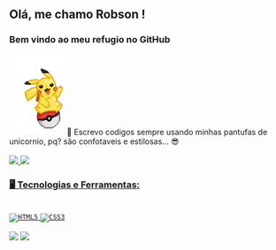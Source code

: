 ## Olá, me chamo Robson ! 
### Bem vindo ao meu refugio no GitHub
<img width="100px" src="https://github.com/Atr3yus/Atr3yus/blob/main/WiCJ.gif" alt="pikachu" style="vertical-align:;">

<body margim="100%>

- 🌱 Estou no momento aprendendo HTML e CSS.
- :unicorn: Escrevo codigos sempre usando minhas pantufas de unicornio, pq? são confotaveis e estilosas... :sunglasses:
<br>
<br>

 <a href="https://github.com/Atr3yus">
 <img height="180em" src="https://github-readme-stats.vercel.app/api/top-langs/?username=Atr3yus&layout=compact&langs_count=7&theme=dracula"/>
 <img height="180em" src="https://github-readme-stats.vercel.app/api?username=Atr3yus&show_icons=true&theme=dracula&include_all_commits=true&count_private=true"/>


### 🖥️ Tecnologias e Ferramentas: 
<br>
<!--![Snake animation](https://https://github.com/Atr3yus/blob/output/github-contribution-grid-snake.svg)-->
<code><img width="40px" src="https://cdn.jsdelivr.net/gh/devicons/devicon/icons/html5/html5-original-wordmark.svg" title = "HTML5"/></code>
<code><img width="40px" src="https://cdn.jsdelivr.net/gh/devicons/devicon/icons/css3/css3-original-wordmark.svg" title = "CSS3"/></code>
<br><br>
<a href="https://instagram.com/robson.barbosa.0_0/" target="_blank"><img src="https://img.shields.io/badge/-Instagram-%23E4405F?style=for-the-badge&logo=instagram&logoColor=white" target="_blank"></a>
<a href="https://www.linkedin.com/in/robson-barbosa-3b7963180/" target="_blank"><img src="https://img.shields.io/badge/-LinkedIn-%230077B5?style=for-the-badge&logo=linkedin&logoColor=white" target="_blank"></a>
</body>
